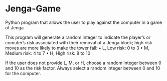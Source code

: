 # Jenga-Game
Python program that allows the user to play against the computer in a game of Jenga

This program will generate a random integer to indicate the player’s or comuter’s risk associated with their removal of a Jenga block; high risk moves are more likely to make the tower fall:
• L, Low risk: 0 to 3
• M, Medium risk: 4 to 7
• H, High risk: 8 to 10

If the user does not provide L, M, or H, choose a random integer between 0 and 10 as the risk factor.
Always select a random integer between 0 and 10 for the computer.
